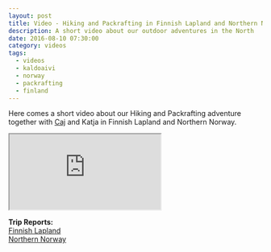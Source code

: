 ```yaml
---
layout: post
title: Video - Hiking and Packrafting in Finnish Lapland and Northern Norway
description: A short video about our outdoor adventures in the North
date: 2016-08-10 07:30:00
category: videos
tags:
  - videos
  - kaldoaivi
  - norway
  - packrafting
  - finland
---
```

Here comes a short video about our Hiking and Packrafting adventure together with [Caj](http://caide.kuvat.fi/) and Katja in Finnish Lapland and Northern Norway.

<div class="embed-responsive embed-responsive-16by9">
  <iframe class="embed-responsive-item" src="https://www.youtub-nocookie.com/embed/A8czL0fCbxo"></iframe>
</div>

**Trip Reports:**   
[Finnish Lapland](http://www.hikeventures.com/Kaldoaivi/)    
[Northern Norway](http://www.hikeventures.com/Finnmark/)   
